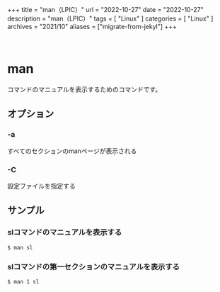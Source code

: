 +++
title = "man（LPIC）"
url = "2022-10-27"
date = "2022-10-27"
description = "man（LPIC）"
tags = [
  "Linux"
]
categories = [
  "Linux"
]
archives = "2021/10"
aliases = ["migrate-from-jekyl"]
+++

<br>

# man

コマンドのマニュアルを表示するためのコマンドです。


## オプション

### -a

すべてのセクションのmanページが表示される

### -C

設定ファイルを指定する


## サンプル

### slコマンドのマニュアルを表示する

```
$ man sl
```

### slコマンドの第一セクションのマニュアルを表示する

```
$ man 1 sl
```

